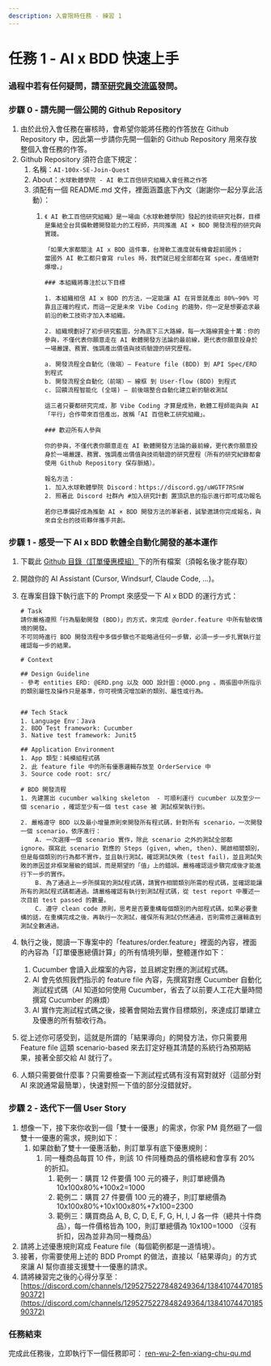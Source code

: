 ```yaml
---
description: 入會限時任務 - 練習 1
---
```


# 任務 1 - AI x BDD 快速上手

### 過程中若有任何疑問，請至[研究員交流區](https://discord.com/channels/1295275227848249364/1384107447018590372)發問。

### 步驟 0 - 請先開一個公開的 Github Repository

1. 由於此份入會任務在審核時，會希望你能將任務的作答放在 Github Repository 中，因此第一步請你先開一個新的 Github Repository  用來存放整個入會任務的作答。
2. Github Repository 須符合底下規定：
   1. 名稱：`AI-100x-SE-Join-Quest`
   2. About：`水球軟體學院 - AI 軟工百倍研究組織入會任務之作答`
   3. 須配有一個 README.md 文件，裡面涵蓋底下內文（謝謝你一起分享此活動）：
      1. ```
         《 AI 軟工百倍研究組織》是一場由《水球軟體學院》發起的技術研究社群，目標是集結全台具備軟體開發能力的工程師，共同推進 AI × BDD 開發流程的研究與實踐。

         「如果大家都關注 AI x BDD 這件事，台灣軟工進度就有機會超前國外；
         當國外 AI 軟工都只會寫 rules 時，我們就已經全部都在寫 spec，產值絕對爆增。」

         ### 本組織將專注於以下目標

         1. 本組織相信 AI x BDD 的方法，一定能讓 AI 在背景就產出 80%~90% 可靠且正確的程式，而這一定是未來 Vibe Coding 的趨勢，你一定是想要追求最前沿的軟工技術才加入本組織。

         2. 組織規劃好了初步研究藍圖，分為底下三大路線，每一大路線賞金十萬：​你的參與，不僅代表你願意走在 AI 軟體開發方法論的最前線，更代表你願意投身於一場嚴謹、務實、強調產出價值與技術驗證的研究歷程。

         a. 開發流程全自動化（後端）— Feature file (BDD) 到 API Spec/ERD 到程式
         b. 開發流程全自動化（前端）— 線框 到 User-flow (BDD) 到程式
         c. 回饋流程智能化 (全端) — 前後端整合自動化建立新的驗收測試

         這三者只要都研究完成，那 Vibe Coding 才算是成熟，軟體工程師能與與 AI 「平行」合作帶來百倍產出，故稱「AI 百倍軟工研究組織」。

         ### 歡迎所有人參與

         你的參與，不僅代表你願意走在 AI 軟體開發方法論的最前線，更代表你願意投身於一場嚴謹、務實、強調產出價值與技術驗證的研究歷程（所有的研究紀錄都會使用 Github Repository 保存脈絡）。

         報名方法：
         1. 加入水球軟體學院 Discord：https://discord.gg/uWGTF7RSnW
         2. 照著此 Discord 社群內 #加入研究計劃 置頂訊息的指示進行即可成功報名

         若你已準備好成為推動 AI × BDD 開發方法的革新者，誠摯邀請你完成報名，與來自全台的技術夥伴攜手共創。
         ```

### 步驟 1 - 感受一下 AI x BDD 軟體全自動化開發的基本運作

1. 下載此 [Github 目錄（訂單優惠模組）](https://github.com/Waterball-Limited-Company/AI-100x-SE-Official/tree/main/%E5%85%A5%E6%9C%83%E4%BB%BB%E5%8B%99/%E8%A8%82%E5%96%AE%E5%84%AA%E6%83%A0%E6%A8%A1%E7%B5%84)下的所有檔案（須報名後才能存取）
2. 開啟你的 AI Assistant (Cursor, Windsurf, Claude Code, ...)。
3.  在專案目錄下執行底下的 Prompt 來感受一下 AI x BDD 的運行方式：

    ```
    # Task
    請你嚴格遵照「行為驅動開發 (BDD)」的方式，來完成 @order.feature 中所有驗收情境的開發。
    不可同時進行 BDD 開發流程中多個步驟也不能略過任何一步驟，必須一步一步扎實執行並確認每一步的結果。

    # Context

    ## Design Guideline
    - 參考 entities ERD: @ERD.png 以及 OOD 設計圖：@OOD.png 。兩張圖中所指示的類別屬性及操作只是基準，你可視情況增加新的類別、屬性或行為。


    ## Tech Stack
    1. Language Env：Java
    2. BDD Test framework: Cucumber
    3. Native test framework: Junit5

    ## Application Environment
    1. App 類型：純模組程式碼
    2. 此 feature file 中的所有優惠邏輯存放至 OrderService 中
    3. Source code root: src/

    # BDD 開發流程
    1. 先建置出 cucumber walking skeleton  - 可順利運行 cucumber 以及至少一個 scenario ，確認至少有一個 test case 被 測試框架執行到。

    2. 嚴格遵守 BDD 以及最小增量原則來開發所有程式碼，針對所有 scenario，一次開發一個 scenario，依序進行：
        A. 一次選擇一個 scenario 實作，除此 scenario 之外的測試全部都 ignore。撰寫此 scenario 對應的 Steps (given, when, then)、開啟相關類別，但是每個類別的行為都不實作，並且執行測試，確認測試失敗 (test fail)，並且測試失敗的原因並非框架層級的錯誤，而是期望的「值」上的錯誤。嚴格確認這步驟完成後才能進行下一步的實作。
        B. 為了通過上一步所撰寫的測試程式碼，請實作相關類別所需的程式碼，並確認能讓所有的測試程式碼都通過。請嚴格確認有執行到測試程式碼，從 test report 中覆述一次目前 test passed 的數量。
        C. 遵守 clean code 原則，思考是否要重構每個類別的內部程式碼，如果必要重構的話，在重構完成之後，再執行一次測試，確保所有測試仍然通過，否則需修正邏輯直到測試全數通過。

    ```


4. 執行之後，閱讀一下專案中的「features/order.feature」裡面的內容，裡面的內容為「訂單優惠總價計算」的所有情境列舉，整體運作如下：
   1. Cucumber 會讀入此檔案的內容，並且綁定對應的測試程式碼。
   2. AI 會先依照我們指示的 feature file 內容，先撰寫對應 Cucumber 自動化測試程式碼（AI 知道如何使用 Cucumber，省去了以前要人工花大量時間撰寫 Cucumber 的麻煩）
   3. AI 實作完測試程式碼之後，接著會開始去實作目標類別，來達成訂單建立及優惠的所有驗收行為。
5. 從上述你可感受到，這就是所謂的「結果導向」的開發方法，你只需要用 Feature file 這類 scenario-based 來去訂定好極其清楚的系統行為預期結果，接著全部交給 AI 就行了。
6. 人類只需要做什麼事？只需要檢查一下測試程式碼有沒有寫對就好（這部分對 AI 來說通常最簡單），快速對照一下值的部分沒錯就好。

### 步驟 2 - 迭代下一個 User Story

1. 想像一下，接下來你收到一個「雙十一優惠」的需求，你家 PM 竟然砸了一個雙十一優惠的需求，規則如下：
   1. 如果啟動了雙十一優惠活動，則訂單享有底下優惠規則：
      1. 同一種商品每買 10 件，則該 10 件同種商品的價格總和會享有 20% 的折扣。
         1. 範例一：購買 12 件要價 100 元的襪子，則訂單總價為 10x100x80%+100x2=1000
         2. 範例二：購買 27 件要價 100 元的襪子，則訂單總價為 10x100x80%+10x100x80%+7x100=2300
         3. 範例三：購買商品 A, B, C, D, E, F, G, H, I, J 各一件（總共十件商品），每一件價格皆為 100，則訂單總價為 10x100=1000 （沒有折扣，因為並非為同一種商品）
2. 請將上述優惠規則寫成 Feature file（每個範例都是一道情境）。
3. 接著，你需要使用上述的 BDD Prompt 的做法，直接以「結果導向」的方式來讓 AI 幫你直接支援雙十一優惠的請求。
4. 請將練習完之後的心得分享至：[https://discord.com/channels/1295275227848249364/1384107447018590372](https://discord.com/channels/1295275227848249364/1384107447018590372)

### 任務結束

完成此任務後，立即執行下一個任務即可： [ren-wu-2-fen-xiang-chu-qu.md](../ren-wu-2-fen-xiang-chu-qu.md "mention")

